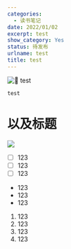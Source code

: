 ```yaml
---
categories:
  - 读书笔记
date: 2022/01/02
excerpt: test
show_category: Yes
status: 待发布
urlname: test
title: test
---
```



<aside>

<img class="emoji" draggable="false" alt="🤮" src="https://twemoji.maxcdn.com/v/13.1.0/72x72/1f92e.png"/> test
</aside>

```java
test
```

# 以及标题

![](/notion_images/e113eda8bf95ecd35285c254c7e1215a.png)

- [ ]  123
- [ ]  123
- [ ]  123

- 123
- 123
- 123

1. 123
2. 123
3. 123
4. 123